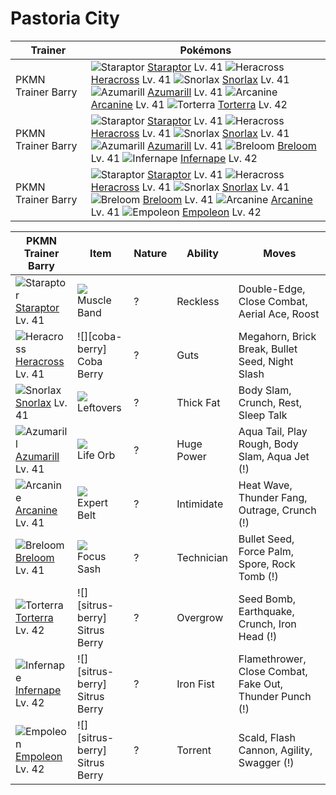 # Pastoria City

Trainer                    | Pokémons
---                        | ---
PKMN Trainer Barry         | ![][398]  [Staraptor] Lv. 41  ![][214]  [Heracross] Lv. 41  ![][143]  [Snorlax] Lv. 41 <br> ![][184]  [Azumarill] Lv. 41  ![][059]  [Arcanine] Lv. 41  ![][389]  [Torterra] Lv. 42
PKMN Trainer Barry         | ![][398]  [Staraptor] Lv. 41  ![][214]  [Heracross] Lv. 41  ![][143]  [Snorlax] Lv. 41 <br> ![][184]  [Azumarill] Lv. 41  ![][286]  [Breloom] Lv. 41  ![][392]  [Infernape] Lv. 42
PKMN Trainer Barry         | ![][398]  [Staraptor] Lv. 41  ![][214]  [Heracross] Lv. 41  ![][143]  [Snorlax] Lv. 41 <br> ![][286]  [Breloom] Lv. 41  ![][059]  [Arcanine] Lv. 41  ![][395]  [Empoleon] Lv. 42

PKMN Trainer Barry| Item         | Nature  | Ability       | Moves
---               | ---          | ---     | ---           | ---
![][398]<br> [Staraptor] Lv. 41       | ![][muscle-band]<br> Muscle Band        | ?        | Reckless            | Double-Edge, Close Combat, Aerial Ace, Roost
![][214]<br> [Heracross] Lv. 41       | ![][coba-berry]<br> Coba Berry          | ?        | Guts                | Megahorn, Brick Break, Bullet Seed, Night Slash
![][143]<br> [Snorlax] Lv. 41         | ![][leftovers]<br> Leftovers            | ?        | Thick Fat           | Body Slam, Crunch, Rest, Sleep Talk
![][184]<br> [Azumarill] Lv. 41       | ![][life-orb]<br> Life Orb              | ?        | Huge Power          | Aqua Tail, Play Rough, Body Slam, Aqua Jet          (!)
![][059]<br> [Arcanine] Lv. 41        | ![][expert-belt]<br> Expert Belt        | ?        | Intimidate          | Heat Wave, Thunder Fang, Outrage, Crunch            (!)
![][286]<br> [Breloom] Lv. 41         | ![][focus-sash]<br> Focus Sash          | ?        | Technician          | Bullet Seed, Force Palm, Spore, Rock Tomb           (!)
![][389]<br> [Torterra] Lv. 42        | ![][sitrus-berry]<br> Sitrus Berry      | ?        | Overgrow            | Seed Bomb, Earthquake, Crunch, Iron Head            (!)
![][392]<br> [Infernape] Lv. 42       | ![][sitrus-berry]<br> Sitrus Berry      | ?        | Iron Fist           | Flamethrower, Close Combat, Fake Out, Thunder Punch (!)
![][395]<br> [Empoleon] Lv. 42        | ![][sitrus-berry]<br> Sitrus Berry      | ?        | Torrent             | Scald, Flash Cannon, Agility, Swagger               (!)


[059]: https://raw.githubusercontent.com/PokeAPI/sprites/master/sprites/pokemon/59.png "Arcanine"
[143]: https://raw.githubusercontent.com/PokeAPI/sprites/master/sprites/pokemon/143.png "Snorlax"
[184]: https://raw.githubusercontent.com/PokeAPI/sprites/master/sprites/pokemon/184.png "Azumarill"
[214]: https://raw.githubusercontent.com/PokeAPI/sprites/master/sprites/pokemon/214.png "Heracross"
[286]: https://raw.githubusercontent.com/PokeAPI/sprites/master/sprites/pokemon/286.png "Breloom"
[389]: https://raw.githubusercontent.com/PokeAPI/sprites/master/sprites/pokemon/389.png "Torterra"
[392]: https://raw.githubusercontent.com/PokeAPI/sprites/master/sprites/pokemon/392.png "Infernape"
[395]: https://raw.githubusercontent.com/PokeAPI/sprites/master/sprites/pokemon/395.png "Empoleon"
[398]: https://raw.githubusercontent.com/PokeAPI/sprites/master/sprites/pokemon/398.png "Staraptor"
[Arcanine]: /pokemon_changes/059.md
[Snorlax]: /pokemon_changes/143.md
[Azumarill]: /pokemon_changes/184.md
[Heracross]: /pokemon_changes/214.md
[Breloom]: /pokemon_changes/286.md
[Torterra]: /pokemon_changes/389.md
[Infernape]: /pokemon_changes/392.md
[Empoleon]: /pokemon_changes/395.md
[Staraptor]: /pokemon_changes/398.md
[expert-belt]: https://raw.githubusercontent.com/PokeAPI/sprites/master/sprites/items/expert-belt.png
[focus-sash]: https://raw.githubusercontent.com/PokeAPI/sprites/master/sprites/items/focus-sash.png
[leftovers]: https://raw.githubusercontent.com/PokeAPI/sprites/master/sprites/items/leftovers.png
[life-orb]: https://raw.githubusercontent.com/PokeAPI/sprites/master/sprites/items/life-orb.png
[muscle-band]: https://raw.githubusercontent.com/PokeAPI/sprites/master/sprites/items/muscle-band.png
